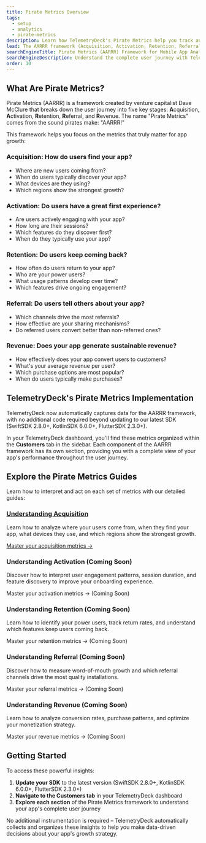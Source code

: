 ```yaml
---
title: Pirate Metrics Overview
tags:
  - setup
  - analytics
  - pirate-metrics
description: Learn how TelemetryDeck's Pirate Metrics help you track and optimize each stage of your app's user journey.
lead: The AARRR framework (Acquisition, Activation, Retention, Referral, Revenue) provides a powerful lens for understanding your app's growth. TelemetryDeck now automatically captures these metrics to give you actionable insights without additional code.
searchEngineTitle: Pirate Metrics (AARRR) Framework for Mobile App Analytics
searchEngineDescription: Understand the complete user journey with TelemetryDeck's automatic AARRR (Pirate Metrics) tracking for mobile and desktop apps.
order: 10
---
```


## What Are Pirate Metrics?

Pirate Metrics (AARRR) is a framework created by venture capitalist Dave McClure that breaks down the user journey into five key stages: **A**cquisition, **A**ctivation, **R**etention, **R**eferral, and **R**evenue. The name "Pirate Metrics" comes from the sound pirates make: "AARRR!"

This framework helps you focus on the metrics that truly matter for app growth:

### **Acquisition**: How do users find your app?
- Where are new users coming from?
- When do users typically discover your app?
- What devices are they using?
- Which regions show the strongest growth?

### **Activation**: Do users have a great first experience?
- Are users actively engaging with your app?
- How long are their sessions?
- Which features do they discover first?
- When do they typically use your app?

### **Retention**: Do users keep coming back?
- How often do users return to your app?
- Who are your power users?
- What usage patterns develop over time?
- Which features drive ongoing engagement?

### **Referral**: Do users tell others about your app?
- Which channels drive the most referrals?
- How effective are your sharing mechanisms?
- Do referred users convert better than non-referred ones?

### **Revenue**: Does your app generate sustainable revenue?
- How effectively does your app convert users to customers?
- What's your average revenue per user?
- Which purchase options are most popular?
- When do users typically make purchases?

## TelemetryDeck's Pirate Metrics Implementation

TelemetryDeck now automatically captures data for the AARRR framework, with no additional code required beyond updating to our latest SDK (SwiftSDK 2.8.0+, KotlinSDK 6.0.0+, FlutterSDK 2.3.0+).

In your TelemetryDeck dashboard, you'll find these metrics organized within the **Customers** tab in the sidebar. Each component of the AARRR framework has its own section, providing you with a complete view of your app's performance throughout the user journey.

## Explore the Pirate Metrics Guides

Learn how to interpret and act on each set of metrics with our detailed guides:

### [Understanding Acquisition](/docs/pirate-metrics/acquisition)
Learn how to analyze where your users come from, when they find your app, what devices they use, and which regions show the strongest growth.

[Master your acquisition metrics →](/docs/pirate-metrics/acquisition)

### Understanding Activation (Coming Soon)
Discover how to interpret user engagement patterns, session duration, and feature discovery to improve your onboarding experience.

Master your activation metrics → (Coming Soon)

### Understanding Retention (Coming Soon)
Learn how to identify your power users, track return rates, and understand which features keep users coming back.

Master your retention metrics → (Coming Soon)

### Understanding Referral (Coming Soon)
Discover how to measure word-of-mouth growth and which referral channels drive the most quality installations.

Master your referral metrics → (Coming Soon)

### Understanding Revenue (Coming Soon)
Learn how to analyze conversion rates, purchase patterns, and optimize your monetization strategy.

Master your revenue metrics → (Coming Soon)

## Getting Started

To access these powerful insights:

1. **Update your SDK** to the latest version (SwiftSDK 2.8.0+, KotlinSDK 6.0.0+, FlutterSDK 2.3.0+)
2. **Navigate to the Customers tab** in your TelemetryDeck dashboard
3. **Explore each section** of the Pirate Metrics framework to understand your app's complete user journey

No additional instrumentation is required – TelemetryDeck automatically collects and organizes these insights to help you make data-driven decisions about your app's growth strategy.
